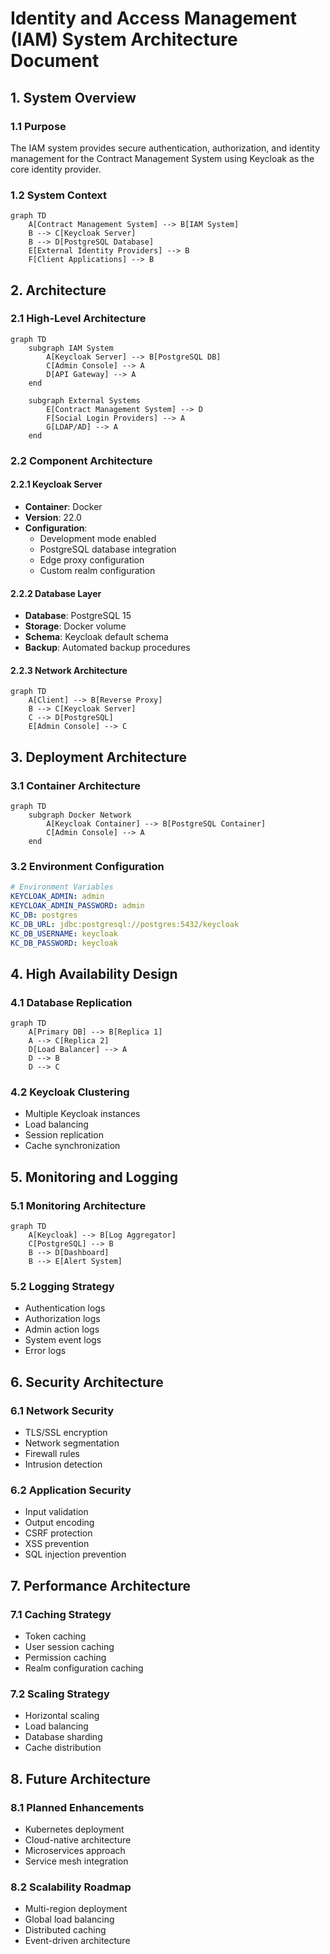 # Identity and Access Management (IAM) System Architecture Document

## 1. System Overview

### 1.1 Purpose
The IAM system provides secure authentication, authorization, and identity management for the Contract Management System using Keycloak as the core identity provider.

### 1.2 System Context
```mermaid
graph TD
    A[Contract Management System] --> B[IAM System]
    B --> C[Keycloak Server]
    B --> D[PostgreSQL Database]
    E[External Identity Providers] --> B
    F[Client Applications] --> B
```

## 2. Architecture

### 2.1 High-Level Architecture
```mermaid
graph TD
    subgraph IAM System
        A[Keycloak Server] --> B[PostgreSQL DB]
        C[Admin Console] --> A
        D[API Gateway] --> A
    end
    
    subgraph External Systems
        E[Contract Management System] --> D
        F[Social Login Providers] --> A
        G[LDAP/AD] --> A
    end
```

### 2.2 Component Architecture

#### 2.2.1 Keycloak Server
- **Container**: Docker
- **Version**: 22.0
- **Configuration**:
  - Development mode enabled
  - PostgreSQL database integration
  - Edge proxy configuration
  - Custom realm configuration

#### 2.2.2 Database Layer
- **Database**: PostgreSQL 15
- **Storage**: Docker volume
- **Schema**: Keycloak default schema
- **Backup**: Automated backup procedures

#### 2.2.3 Network Architecture
```mermaid
graph TD
    A[Client] --> B[Reverse Proxy]
    B --> C[Keycloak Server]
    C --> D[PostgreSQL]
    E[Admin Console] --> C
```

## 3. Deployment Architecture

### 3.1 Container Architecture
```mermaid
graph TD
    subgraph Docker Network
        A[Keycloak Container] --> B[PostgreSQL Container]
        C[Admin Console] --> A
    end
```

### 3.2 Environment Configuration
```yaml
# Environment Variables
KEYCLOAK_ADMIN: admin
KEYCLOAK_ADMIN_PASSWORD: admin
KC_DB: postgres
KC_DB_URL: jdbc:postgresql://postgres:5432/keycloak
KC_DB_USERNAME: keycloak
KC_DB_PASSWORD: keycloak
```

## 4. High Availability Design

### 4.1 Database Replication
```mermaid
graph TD
    A[Primary DB] --> B[Replica 1]
    A --> C[Replica 2]
    D[Load Balancer] --> A
    D --> B
    D --> C
```

### 4.2 Keycloak Clustering
- Multiple Keycloak instances
- Load balancing
- Session replication
- Cache synchronization

## 5. Monitoring and Logging

### 5.1 Monitoring Architecture
```mermaid
graph TD
    A[Keycloak] --> B[Log Aggregator]
    C[PostgreSQL] --> B
    B --> D[Dashboard]
    B --> E[Alert System]
```

### 5.2 Logging Strategy
- Authentication logs
- Authorization logs
- Admin action logs
- System event logs
- Error logs

## 6. Security Architecture

### 6.1 Network Security
- TLS/SSL encryption
- Network segmentation
- Firewall rules
- Intrusion detection

### 6.2 Application Security
- Input validation
- Output encoding
- CSRF protection
- XSS prevention
- SQL injection prevention

## 7. Performance Architecture

### 7.1 Caching Strategy
- Token caching
- User session caching
- Permission caching
- Realm configuration caching

### 7.2 Scaling Strategy
- Horizontal scaling
- Load balancing
- Database sharding
- Cache distribution

## 8. Future Architecture

### 8.1 Planned Enhancements
- Kubernetes deployment
- Cloud-native architecture
- Microservices approach
- Service mesh integration

### 8.2 Scalability Roadmap
- Multi-region deployment
- Global load balancing
- Distributed caching
- Event-driven architecture 